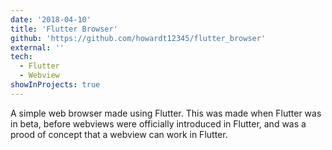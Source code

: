 ```yaml
---
date: '2018-04-10'
title: 'Flutter Browser'
github: 'https://github.com/howardt12345/flutter_browser'
external: ''
tech: 
  - Flutter
  - Webview
showInProjects: true
---
```

A simple web browser made using Flutter. This was made when Flutter was in beta, before webviews were officially introduced in Flutter, and was a prood of concept that a webview can work in Flutter.
